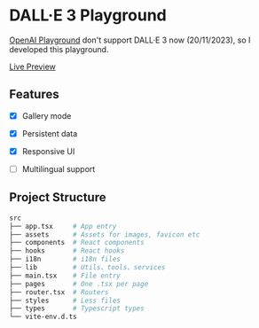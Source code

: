 # DALL·E 3 Playground

[OpenAI Playground](https://platform.openai.com/playground) don't support  DALL·E 3 now (20/11/2023), so I developed this playground.

[Live Preview](https://dalle3-playground.pages.dev)

## Features

- [x] Gallery mode
- [x] Persistent data
- [x] Responsive UI
- [ ] Multilingual support


## Project Structure

```sh
src
├── app.tsx     # App entry
├── assets      # Assets for images, favicon etc
├── components  # React components
├── hooks       # React hooks
├── i18n        # i18n files
├── lib         # Utils、tools、services
├── main.tsx    # File entry
├── pages       # One .tsx per page
├── router.tsx  # Routers
├── styles      # Less files
├── types       # Typescript types
└── vite-env.d.ts
```


